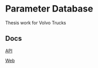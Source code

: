 # Parameter Database

Thesis work for Volvo Trucks

## Docs

[API](api/README.md)

[Web](web/README.md)
